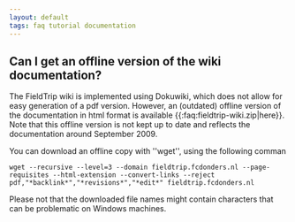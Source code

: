 ```yaml
---
layout: default
tags: faq tutorial documentation
---
```


## Can I get an offline version of the wiki documentation?

The FieldTrip wiki is implemented using Dokuwiki, which does not allow for easy generation of a pdf version. However, an (outdated) offline version of the documentation in html format is available {{:faq:fieldtrip-wiki.zip|here}}. Note that this offline version is not kept up to date and reflects the documentation around September 2009.  

You can download an offline copy with ''wget'', using the following comman

    wget --recursive --level=3 --domain fieldtrip.fcdonders.nl --page-requisites --html-extension --convert-links --reject pdf,"*backlink*","*revisions*","*edit*" fieldtrip.fcdonders.nl

Please not that the downloaded file names might contain characters that can be problematic on Windows machines.
